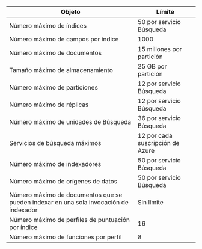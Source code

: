Objeto|Límite
---|---
Número máximo de índices|50 por servicio Búsqueda
Número máximo de campos por índice|1000
Número máximo de documentos|15 millones por partición
Tamaño máximo de almacenamiento|25 GB por partición
Número máximo de particiones|12 por servicio Búsqueda
Número máximo de réplicas|12 por servicio Búsqueda
Número máximo de unidades de Búsqueda|36 por servicio Búsqueda
Servicios de búsqueda máximos|12 por cada suscripción de Azure
Número máximo de indexadores|50 por servicio Búsqueda
Número máximo de orígenes de datos|50 por servicio Búsqueda
Número máximo de documentos que se pueden indexar en una sola invocación de indexador|Sin límite
Número máximo de perfiles de puntuación por índice|16
Número máximo de funciones por perfil|8

<!---HONumber=AcomDC_1210_2015-->